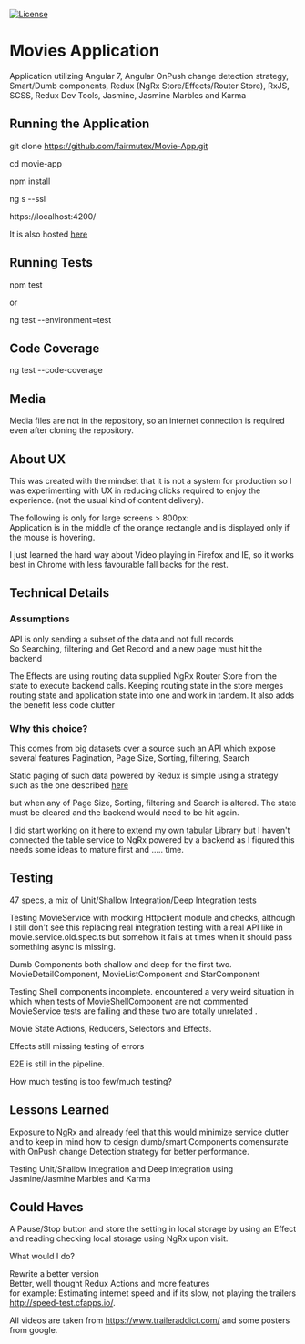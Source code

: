 [![License][license-image]][license-url] 

# Movies Application  

Application utilizing Angular 7, Angular OnPush change detection strategy, Smart/Dumb components, Redux (NgRx Store/Effects/Router Store), RxJS, SCSS, Redux Dev Tools, Jasmine, Jasmine Marbles and Karma

## Running the Application  

git clone https://github.com/fairmutex/Movie-App.git  
   
cd movie-app   
   
npm install   
   
ng s --ssl    

https://localhost:4200/    

It is also hosted [here](https://code.fairmutex.com/projects/web/movie-app/)   
   
## Running Tests

npm test   
   
or   

ng test --environment=test   

## Code Coverage   

ng test --code-coverage   
    
## Media  

Media files are not in the repository, so an internet connection is required even after cloning the repository.

## About UX   
   
This was created with the mindset that it is not a system for production so I was experimenting with UX in reducing clicks required to enjoy the experience. (not the usual kind of content delivery).  
   
The following is only for large screens > 800px:    
Application is in the middle of the orange rectangle and is displayed only if the mouse is hovering.   
   
I just learned the hard way about Video playing in Firefox and IE, so it works best in Chrome with less favourable fall backs for the rest.  

## Technical Details

### Assumptions   
   
API is only sending a subset of the data and not full records   
So Searching, filtering and Get Record and a new page must hit the backend   
   
   
The Effects are using routing data supplied NgRx Router Store from the state to execute backend calls. Keeping routing state in the store merges routing state and application state into one and work in tandem.
It also adds the benefit less code clutter    
   
### Why this choice?   
   
This comes from big datasets over a source such an API which expose several features Pagination, Page Size, Sorting, filtering, Search   
   
Static paging of such data powered by Redux is simple using a strategy such as the one described [here](https://medium.com/@bo.vandersteene/advanced-pagination-with-ngrx-store-and-angular-5-f26ca4761cef)


but when any of Page Size, Sorting, filtering and Search is altered. The state must be cleared and the backend would need to be hit again.

I did start working on it [here](https://stackblitz.com/edit/angular-ubwakn) to extend my own [tabular Library](https://github.com/fairmutex/FTable)  but I haven't connected the table service to NgRx powered by a backend as I figured this needs some ideas to mature first and ..... time.   

## Testing   
     
47 specs, a mix of Unit/Shallow Integration/Deep Integration tests    
   
Testing MovieService with mocking Httpclient module and checks, although I still don't see this replacing real integration testing with a real API like in movie.service.old.spec.ts but somehow it fails at times when it should pass something async is missing.

Dumb Components both shallow and deep for the first two.  
MovieDetailComponent, MovieListComponent and StarComponent  

Testing Shell components incomplete. encountered a very weird situation in which when tests of MovieShellComponent are not commented MovieService tests are failing and these two are totally unrelated .

Movie State
Actions, Reducers, Selectors and Effects.

Effects still missing testing of errors

E2E is still in the pipeline.
   
How much testing is too few/much testing?   
     
## Lessons Learned   
   
Exposure to NgRx and already feel that this would minimize service clutter and to keep in mind how to design dumb/smart Components comensurate with OnPush change Detection strategy for better performance.

Testing Unit/Shallow Integration and Deep Integration using Jasmine/Jasmine Marbles and Karma

## Could Haves  

A Pause/Stop button and store the setting in local storage by using an Effect and reading checking local storage using NgRx upon visit.   

What would I do?   

Rewrite a better version   
Better, well thought Redux Actions and more features   
for example: Estimating internet speed and if its slow, not playing the trailers http://speed-test.cfapps.io/.   
   
All videos are taken from https://www.traileraddict.com/ and some posters from google.

[MIT license]: http://opensource.org/licenses/MIT
[license-image]: https://img.shields.io/badge/license-MIT-green.svg
[license-url]: http://opensource.org/licenses/MIT
